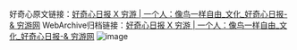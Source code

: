 好奇心原文链接：[好奇心日报 X 穷游 | 一个人：像鸟一样自由_文化_好奇心日报-& 穷游网](https://www.qdaily.com/articles/6296.html)
WebArchive归档链接：[好奇心日报 X 穷游 | 一个人：像鸟一样自由_文化_好奇心日报-& 穷游网](https://web.archive.org/web/https://www.qdaily.com/articles/6296.html)
![image](http://ww3.sinaimg.cn/large/007d5XDply1g3w9r7rv4jj30vy0ghq7q)